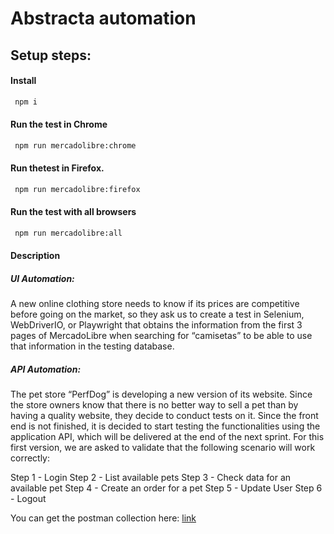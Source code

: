 
# Abstracta automation

## Setup steps: 

#### Install
```bash
 npm i
```
#### Run the test in Chrome
```bash
 npm run mercadolibre:chrome
```
#### Run thetest in Firefox.
```bash
 npm run mercadolibre:firefox
```
#### Run the test with all browsers
```bash
 npm run mercadolibre:all
```

#### Description

##### UI Automation: 

A new online clothing store needs to know if its prices are competitive before going on the market, so they ask us to create a test in Selenium, WebDriverIO, or Playwright that obtains the information from the first 3 pages of MercadoLibre when searching for “camisetas” to be able to use that information in the testing database.

##### API Automation: 

The pet store “PerfDog” is developing a new version of its website. Since the store owners know that there is no better way to sell a pet than by having a quality website, they decide to conduct tests on it. Since the front end is not finished, it is decided to start testing the functionalities using the application API, which will be delivered at the end of the next sprint. For this first version, we are asked to validate that the following scenario will work correctly:

Step 1 - Login
Step 2 - List available pets
Step 3 - Check data for an available pet
Step 4 - Create an order for a pet
Step 5 - Update User
Step 6 - Logout

You can get the postman collection here: [link](https://github.com/FDelpoggio/abstracta-automation/blob/main/tests/api/Abstracta-api-testing.postman_collection.json)
